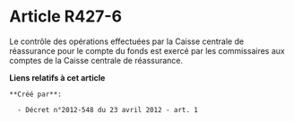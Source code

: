 # Article R427-6

Le contrôle des opérations effectuées par la Caisse centrale de réassurance pour le compte du fonds est exercé par les
commissaires aux comptes de la Caisse centrale de réassurance.

**Liens relatifs à cet article**

	**Créé par**:

	  - Décret n°2012-548 du 23 avril 2012 - art. 1
